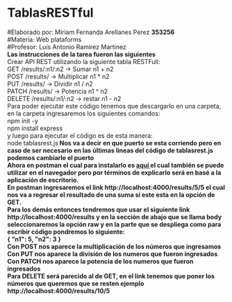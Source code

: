 # TablasRESTful
#Elaborado por: Miriam Fernanda Arellanes Perez <b>353256</b> <br>
#Materia: Web plataforms<br>
#Profesor: Luis Antonio Ramirez Martinez <br>
<b>Las instrucciones de la tarea fueron las siguientes<br></b>
Crear API REST utilizando la siguiente tabla RESTFull:<br>
    GET /results/:n1/:n2 -> Sumar n1 + n2<br>
    POST /results/ -> Multiplicar n1 * n2<br>
    PUT /results/ -> Dividir n1 / n2<br>
    PATCH /results/ -> Potencia n1 ^ n2<br>
    DELETE /results/:n1/:n2 -> restar n1 - n2<br>
Para poder ejecutar este código tenemos que descargarlo en una carpeta, en la carpeta ingresaremos los siguientes
comandos: <br>
npm init -y<br>
npm install express<br>
y luego para ejecutar el código es de esta manera:<br>
node tablasrest.js<b>
Nos va a decir en que puerto se esta corriendo pero en caso de ser necesario en las últimas lineas del código de tablasrest.js podemos cambiarle el puerto<br>
Ahora en postman el cual para instalarlo es <A HREF="https://www.postman.com/downloads/"> aquí </A> el cual también se puede utilizar en el navegador pero por términos de explicarlo será en basé a la aplicación de escritorio.<br>
En postman ingresaremos el link http://localhost:4000/results/5/5 el cual nos va a regresar el resultado de una suma si este esta en la opción de <b>GET</b>. <br>
Para los demás entonces tendremos que usar el siguiente link http://localhost:4000/results y en la sección de abajo que se llama body seleccionaremos la opción raw y en la parte que se despliega como para escribir código pondremos lo siguiente:<br>
{
    "n1": 5,
    "n2": 3
}<br>
Con <b>POST</b> nos aparece la multiplicación de los números que ingresamos<br>
Con <b>PUT</b> nos aparece la división de los numeros que fueron ingresados<br>
Con <b>PATCH</b> nos aparece la potencia de los numeros que fueron ingresados<br>
Para <b>DELETE</b> será parecido al de GET, en el link tenemos que poner los números que queremos que se resten ejemplo http://localhost:4000/results/10/5




